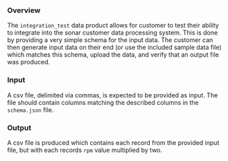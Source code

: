### Overview
The `integration_test` data product allows for customer to test their ability to integrate into the sonar customer data processing system. This is done by providing a very simple schema for the input data. The customer can then generate input data on their end (or use the included sample data file) which matches this schema, upload the data, and verify that an output file was produced. 

### Input
A csv file, delimited via commas, is expected to be provided as input. The file should contain columns matching the described columns in the `schema.json` file.

### Output
A csv file is produced which contains each record from the provided input file, but with each records `rpm` value multiplied by two. 
